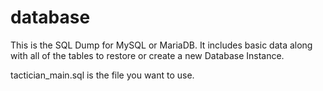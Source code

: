 # database

This is the SQL Dump for MySQL or MariaDB. It includes basic data along with all of the tables to restore or create a new Database Instance.

tactician_main.sql is the file you want to use.
